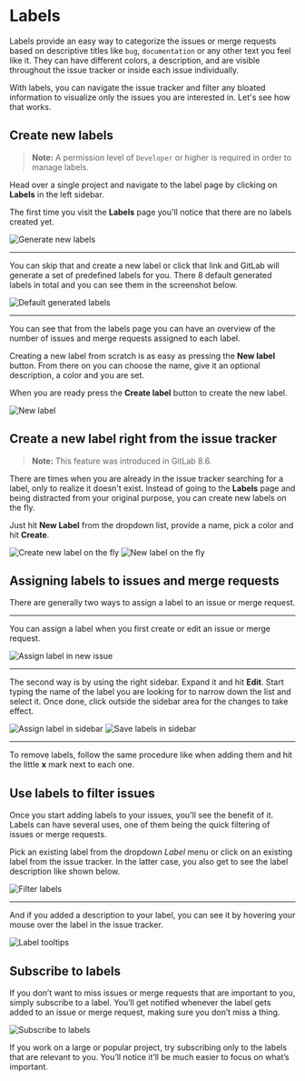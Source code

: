 # Labels

Labels provide an easy way to categorize the issues or merge requests based on
descriptive titles like `bug`, `documentation` or any other text you feel like
it. They can have different colors, a description, and are visible throughout
the issue tracker or inside each issue individually.

With labels, you can navigate the issue tracker and filter any bloated
information to visualize only the issues you are interested in. Let's see how
that works.

## Create new labels

>**Note:**
A permission level of `Developer` or higher is required in order to manage
labels.

Head over a single project and navigate to the label page by clicking on
**Labels** in the left sidebar.

The first time you visit the **Labels** page you'll notice that there are no
labels created yet.

![Generate new labels](img/labels_generate.png)

---

You can skip that and create a new label or click that link and GitLab will
generate a set of predefined labels for you. There 8 default generated labels
in total and you can see them in the screenshot below.

![Default generated labels](img/labels_default.png)

---

You can see that from the labels page you can have an overview of the number of
issues and merge requests assigned to each label.

Creating a new label from scratch is as easy as pressing the **New label**
button. From there on you can choose the name, give it an optional description,
a color and you are set.

When you are ready press the **Create label** button to create the new label.

![New label](img/labels_new_label.png)

## Create a new label right from the issue tracker

>**Note:**
This feature was introduced in GitLab 8.6.

There are times when you are already in the issue tracker searching for a
label, only to realize it doesn't exist. Instead of going to the **Labels**
page and being distracted from your original purpose, you can create new
labels on the fly.

Just hit **New Label** from the dropdown list, provide a name, pick a color
and hit **Create**.

![Create new label on the fly](img/labels_new_label_on_the_fly_create.png)
![New label on the fly](img/labels_new_label_on_the_fly.png)

## Assigning labels to issues and merge requests

There are generally two ways to assign a label to an issue or merge request.

---

You can assign a label when you first create or edit an issue or merge request.

![Assign label in new issue](img/labels_assign_label_in_new_issue.png)

---

The second way is by using the right sidebar. Expand it and hit **Edit**. Start
typing the name of the label you are looking for to narrow down the list and
select it. Once done, click outside the sidebar area for the changes to take
effect.

![Assign label in sidebar](img/labels_assign_label_sidebar.png)
![Save labels in sidebar](img/labels_assign_label_sidebar_saved.png)

---

To remove labels, follow the same procedure like when adding them and hit the
little **x** mark next to each one.

##  Use labels to filter issues

Once you start adding labels to your issues, you'll see the benefit of it.
Labels can have several uses, one of them being the quick filtering of issues
or merge requests.

Pick an existing label from the dropdown _Label_ menu or click on an existing
label from the issue tracker. In the latter case, you also get to see the
label description like shown below.

![Filter labels](img/labels_filter.png)

---

And if you added a description to your label, you can see it by hovering your
mouse over the label in the issue tracker.

![Label tooltips](img/labels_description_tooltip.png)

## Subscribe to labels

If you don’t want to miss issues or merge requests that are important to you,
simply subscribe to a label. You’ll get notified whenever the label gets added
to an issue or merge request, making sure you don’t miss a thing.

![Subscribe to labels](img/labels_subscribe.png)

If you work on a large or popular project, try subscribing only to the labels
that are relevant to you. You’ll notice it’ll be much easier to focus on what’s
important.
